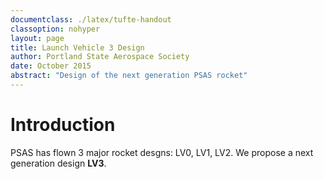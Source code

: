 ```yaml
---
documentclass: ./latex/tufte-handout
classoption: nohyper
layout: page
title: Launch Vehicle 3 Design
author: Portland State Aerospace Society
date: October 2015
abstract: "Design of the next generation PSAS rocket"
---
```



Introduction
================================================================================

PSAS has flown 3 major rocket desgns: LV0, LV1, LV2. We propose a next generation design **LV3**.
